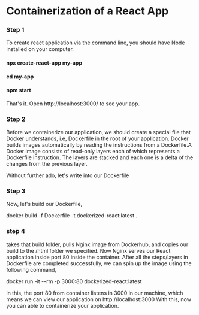 # Containerization of a React App
### Step 1
To create react application via the command line, you should have Node installed on your computer.

#### npx create-react-app my-app
#### cd my-app
#### npm start
That's it. Open http://localhost:3000/ to see your app.

### Step 2
Before we containerize our application, we should create a special file that Docker understands, i.e, Dockerfile in the root of your application. Docker builds images automatically by reading the instructions from a Dockerfile.A Docker image consists of read-only layers each of which represents a Dockerfile instruction. The layers are stacked and each one is a delta of the changes from the previous layer.

Without further ado, let's write into our Dockerfile

### Step 3
Now, let's build our Dockerfile,

docker build -f Dockerfile -t dockerized-react:latest .

### step 4
takes that build folder, pulls Nginx image from Dockerhub, and copies our build to the /html folder we specified. Now Nginx serves our React application inside port 80 inside the container. After all the steps/layers in Dockerfile are completed successfully, we can spin up the image using the following command,

docker run -it --rm -p 3000:80 dockerized-react:latest

in this, the port 80 from container listens in 3000 in our machine, which means we can view our application on http://localhost:3000 With this, now you can able to containerize your application.
